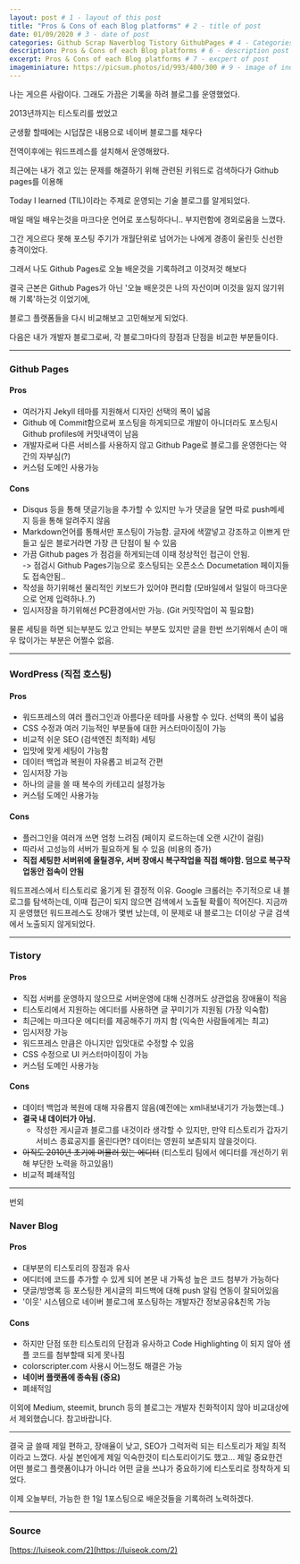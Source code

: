 ```yaml
---
layout: post # 1 - layout of this post
title: "Pros & Cons of each Blog platforms" # 2 - title of post
date: 01/09/2020 # 3 - date of post
categories: Github Scrap Naverblog Tistory GithubPages # 4 - Categories of post
description: Pros & Cons of each Blog platforms # 6 - description post
excerpt: Pros & Cons of each Blog platforms # 7 - excpert of post
imageminiature: https://picsum.photos/id/993/400/300 # 9 - image of inde
---
```


나는 게으른 사람이다. 그래도 가끔은 기록을 하려 블로그를 운영했었다.

2013년까지는 티스토리를 썼었고

군생활 할때에는 시덥잖은 내용으로 네이버 블로그를 채우다

전역이후에는 워드프레스를 설치해서 운영해왔다.

최근에는 내가 겪고 있는 문제를 해결하기 위해 관련된 키워드로 검색하다가 Github pages를 이용해

Today I learned (TIL)이라는 주제로 운영되는 기술 블로그를 알게되었다.

매일 매일 배우는것을 마크다운 언어로 포스팅하다니.. 부지런함에 경외로움을 느꼈다.

그간 게으르다 못해 포스팅 주기가 개월단위로 넘어가는 나에게 경종이 울린듯 신선한 충격이었다.

그래서 나도 Github Pages로 오늘 배운것을 기록하려고 이것저것 해보다

결국 근본은 Github Pages가 아닌 '오늘 배운것은 나의 자산이며 이것을 잃지 않기위해 기록'하는것 이었기에,

블로그 플랫폼들을 다시 비교해보고 고민해보게 되었다.

다음은 내가 개발자 블로그로써, 각 블로그마다의 장점과 단점을 비교한 부분들이다.

---

### Github Pages

#### Pros

* 여러가지 Jekyll 테마를 지원해서 디자인 선택의 폭이 넓음
* Github 에 Commit함으로써 포스팅을 하게되므로 개발이 아니더라도 포스팅시 Github profiles에 커밋내역이 남음
* 개발자로써 다른 서비스를 사용하지 않고 Github Page로 블로그를 운영한다는 약간의 자부심(?)
* 커스텀 도메인 사용가능

#### Cons

* Disqus 등을 통해 댓글기능을 추가할 수 있지만 누가 댓글을 달면 따로 push메세지 등을 통해 알려주지 않음
* Markdown언어를 통해서만 포스팅이 가능함. 글자에 색깔넣고 강조하고 이쁘게 만들고 싶은 블로거라면 가장 큰 단점이 될 수 있음
* 가끔 Github pages 가 점검을 하게되는데 이때 정상적인 접근이 안됨.   
-> 점검시 Github Pages기능으로 호스팅되는 오픈소스 Documetation 페이지들도 접속안됨..
* 작성을 하기위해선 물리적인 키보드가 있어야 편리함 (모바일에서 일일이 마크다운으로 언제 입력하나..?)
* 임시저장을 하기위해선 PC환경에서만 가능. (Git 커밋작업이 꼭 필요함)

물론 세팅을 하면 되는부분도 있고 안되는 부분도 있지만 글을 한번 쓰기위해서 손이 매우 많이가는 부분은 어쩔수 없음.

---

### WordPress (직접 호스팅)

#### Pros
* 워드프레스의 여러 플러그인과 아름다운 테마를 사용할 수 있다. 선택의 폭이 넓음
* CSS 수정과 여러 기능적인 부분들에 대한 커스터마이징이 가능
* 비교적 쉬운 SEO (검색엔진 최적화) 세팅
* 입맛에 맞게 세팅이 가능함
* 데이터 백업과 복원이 자유롭고 비교적 간편
* 임시저장 가능
* 하나의 글을 쓸 때 복수의 카테고리 설정가능
* 커스텀 도메인 사용가능

#### Cons
* 플러그인을 여러개 쓰면 엄청 느려짐 (페이지 로드하는데 오랜 시간이 걸림)
* 따라서 고성능의 서버가 필요하게 될 수 있음 (비용의 증가)
* **직접 세팅한 서버위에 올릴경우, 서버 장애시  복구작업을 직접 해야함. 덤으로 복구작업동안 접속이 안됨**

워드프레스에서 티스토리로 옮기게 된 결정적 이유. Google 크롤러는 주기적으로 내 블로그를 탐색하는데, 이때 접근이 되지 않으면 검색에서 노출될 확률이 적어진다. 지금까지 운영했던 워드프레스도 장애가 몇번 났는데, 이 문제로 내 블로그는 더이상 구글 검색에서 노출되지 않게되었다.

---

### Tistory

#### Pros

* 직접 서버를 운영하지 않으므로 서버운영에 대해 신경꺼도 상관없음
장애율이 적음
* 티스토리에서 지원하는 에디터를 사용하면 글 꾸미기가 지원됨 (가장 익숙함)
* 최근에는 마크다운 에디터를 제공해주기 까지 함 (익숙한 사람들에게는 최고)
* 임시저장 가능
* 워드프레스 만큼은 아니지만 입맛대로 수정할 수 있음
* CSS 수정으로 UI 커스터마이징이 가능
* 커스텀 도메인 사용가능

#### Cons
* 데이터 백업과 복원에 대해 자유롭지 않음(예전에는 xml내보내기가 가능했는데..)
* **결국 내 데이터가 아님.**
	+ 작성한 게시글과 블로그를 내것이라 생각할 수 있지만, 만약 티스토리가 갑자기 서비스 종료공지를 올린다면? 데이터는 영원히 보존되지 않을것이다.
* ~~아직도 2010년 초기에 머물러 있는 에디터~~ (티스토리 팀에서 에디터를 개선하기 위해 부단한 노력을 하고있음!)
* 비교적 폐쇄적임

---

번외

### Naver Blog

#### Pros

* 대부분의 티스토리의 장점과 유사
* 에디터에 코드를 추가할 수 있게 되어 본문 내 가독성 높은 코드 첨부가 가능하다
* 댓글/방명록 등 포스팅한 게시글의 피드백에 대해 push 알림 연동이 잘되어있음
* '이웃' 시스템으로 네이버 블로그에 포스팅하는 개발자간 정보공유&친목 가능

#### Cons

* 하지만 단점 또한 티스토리의 단점과 유사하고
Code Highlighting 이 되지 않아 샘플 코드를 첨부할때 되게 못나짐
* colorscripter.com 사용시 어느정도 해결은 가능
* **네이버 플랫폼에 종속됨 (중요)**
* 폐쇄적임

이외에 Medium, steemit, brunch 등의 블로그는 개발자 친화적이지 않아 비교대상에서 제외했습니다.
참고바랍니다.

---

결국 글 쓸때 제일 편하고, 장애율이 낮고, SEO가 그럭저럭 되는 티스토리가 제일 최적이라고 느꼈다.
사실 본인에게 제일 익숙한것이 티스토리이기도 했고...
제일 중요한건 어떤 블로그 플랫폼이냐가 아니라 어떤 글을 쓰냐가 중요하기에 티스토리로 정착하게 되었다.

이제 오늘부터, 가능한 한 1일 1포스팅으로 배운것들을 기록하려 노력하겠다.

---

### Source
[https://luiseok.com/2](https://luiseok.com/2)